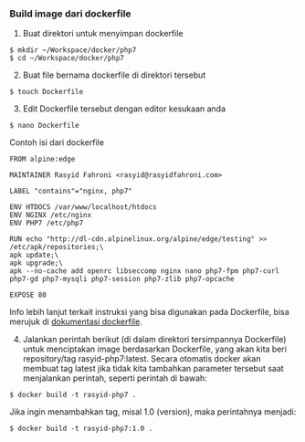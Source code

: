### Build image dari dockerfile

1. Buat direktori untuk menyimpan dockerfile

  ```
  $ mkdir ~/Workspace/docker/php7
  $ cd ~/Workspace/docker/php7
  ```

2. Buat file bernama dockerfile di direktori tersebut

  ```
  $ touch Dockerfile
  ```

3. Edit Dockerfile tersebut dengan editor kesukaan anda

  ```
  $ nano Dockerfile
  ```

  Contoh isi dari dockerfile

  ```
  FROM alpine:edge

  MAINTAINER Rasyid Fahroni <rasyid@rasyidfahroni.com>

  LABEL "contains"="nginx, php7"

  ENV HTDOCS /var/www/localhost/htdocs
  ENV NGINX /etc/nginx
  ENV PHP7 /etc/php7

  RUN echo "http://dl-cdn.alpinelinux.org/alpine/edge/testing" >> /etc/apk/repositories;\
  apk update;\
  apk upgrade;\
  apk --no-cache add openrc libseccomp nginx nano php7-fpm php7-curl php7-gd php7-mysqli php7-session php7-zlib php7-opcache

  EXPOSE 80
  ```

  Info lebih lanjut terkait instruksi yang bisa digunakan pada Dockerfile, bisa merujuk di [dokumentasi dockerfile](https://docs.docker.com/engine/reference/builder/).

4. Jalankan perintah berikut (di dalam direktori tersimpannya Dockerfile) untuk menciptakan image berdasarkan Dockerfile, yang akan kita beri repository/tag rasyid-php7:latest. Secara otomatis docker akan membuat tag latest jika tidak kita tambahkan parameter tersebut saat menjalankan perintah, seperti perintah di bawah:

  ```
  $ docker build -t rasyid-php7 .
  ```

  Jika ingin menambahkan tag, misal 1.0 (version), maka perintahnya menjadi:

  ```
  $ docker build -t rasyid-php7:1.0 .
  ```
